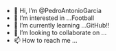 - 👋 Hi, I’m @PedroAntonioGarcia
- 👀 I’m interested in ...Football
- 🌱 I’m currently learning ...GitHub!!
- 💞️ I’m looking to collaborate on ...
- 📫 How to reach me ...

<!---
PedroAntonioGarcia/PedroAntonioGarcia is a ✨ special ✨ repository because its `README.md` (this file) appears on your GitHub profile.
You can click the Preview link to take a look at your changes.
--->
